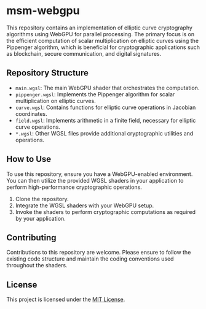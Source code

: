 # msm-webgpu

This repository contains an implementation of elliptic curve cryptography algorithms using WebGPU for parallel processing. The primary focus is on the efficient computation of scalar multiplication on elliptic curves using the Pippenger algorithm, which is beneficial for cryptographic applications such as blockchain, secure communication, and digital signatures.

## Repository Structure

- `main.wgsl`: The main WebGPU shader that orchestrates the computation.
- `pippenger.wgsl`: Implements the Pippenger algorithm for scalar multiplication on elliptic curves.
- `curve.wgsl`: Contains functions for elliptic curve operations in Jacobian coordinates.
- `field.wgsl`: Implements arithmetic in a finite field, necessary for elliptic curve operations.
- `*.wgsl`: Other WGSL files provide additional cryptographic utilities and operations.

## How to Use

To use this repository, ensure you have a WebGPU-enabled environment. You can then utilize the provided WGSL shaders in your application to perform high-performance cryptographic operations.

1. Clone the repository.
2. Integrate the WGSL shaders with your WebGPU setup.
3. Invoke the shaders to perform cryptographic computations as required by your application.

## Contributing

Contributions to this repository are welcome. Please ensure to follow the existing code structure and maintain the coding conventions used throughout the shaders.

## License

This project is licensed under the [MIT License](LICENSE).
